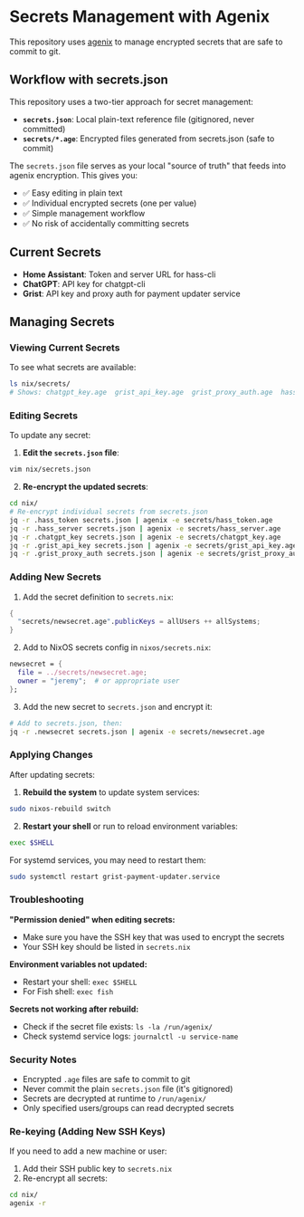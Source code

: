 # Secrets Management with Agenix

This repository uses [agenix](https://github.com/ryantm/agenix) to manage encrypted secrets that are safe to commit to git.

## Workflow with secrets.json

This repository uses a two-tier approach for secret management:

- **`secrets.json`**: Local plain-text reference file (gitignored, never committed)
- **`secrets/*.age`**: Encrypted files generated from secrets.json (safe to commit)

The `secrets.json` file serves as your local "source of truth" that feeds into agenix encryption. This gives you:
- ✅ Easy editing in plain text  
- ✅ Individual encrypted secrets (one per value)
- ✅ Simple management workflow
- ✅ No risk of accidentally committing secrets

## Current Secrets

- **Home Assistant**: Token and server URL for hass-cli
- **ChatGPT**: API key for chatgpt-cli
- **Grist**: API key and proxy auth for payment updater service

## Managing Secrets

### Viewing Current Secrets

To see what secrets are available:
```bash
ls nix/secrets/
# Shows: chatgpt_key.age  grist_api_key.age  grist_proxy_auth.age  hass_server.age  hass_token.age
```

### Editing Secrets

To update any secret:

1. **Edit the `secrets.json` file**:
```bash
vim nix/secrets.json
```

2. **Re-encrypt the updated secrets**:
```bash
cd nix/
# Re-encrypt individual secrets from secrets.json
jq -r .hass_token secrets.json | agenix -e secrets/hass_token.age
jq -r .hass_server secrets.json | agenix -e secrets/hass_server.age
jq -r .chatgpt_key secrets.json | agenix -e secrets/chatgpt_key.age
jq -r .grist_api_key secrets.json | agenix -e secrets/grist_api_key.age
jq -r .grist_proxy_auth secrets.json | agenix -e secrets/grist_proxy_auth.age
```

### Adding New Secrets

1. Add the secret definition to `secrets.nix`:
```nix
{
  "secrets/newsecret.age".publicKeys = allUsers ++ allSystems;
}
```

2. Add to NixOS secrets config in `nixos/secrets.nix`:
```nix
newsecret = {
  file = ../secrets/newsecret.age;
  owner = "jeremy";  # or appropriate user
};
```

3. Add the new secret to `secrets.json` and encrypt it:
```bash
# Add to secrets.json, then:
jq -r .newsecret secrets.json | agenix -e secrets/newsecret.age
```


### Applying Changes

After updating secrets:

1. **Rebuild the system** to update system services:
```bash
sudo nixos-rebuild switch
```

2. **Restart your shell** or run to reload environment variables:
```bash
exec $SHELL
```

For systemd services, you may need to restart them:
```bash
sudo systemctl restart grist-payment-updater.service
```

### Troubleshooting

**"Permission denied" when editing secrets:**
- Make sure you have the SSH key that was used to encrypt the secrets
- Your SSH key should be listed in `secrets.nix`

**Environment variables not updated:**
- Restart your shell: `exec $SHELL`
- For Fish shell: `exec fish`

**Secrets not working after rebuild:**
- Check if the secret file exists: `ls -la /run/agenix/`
- Check systemd service logs: `journalctl -u service-name`

### Security Notes

- Encrypted `.age` files are safe to commit to git
- Never commit the plain `secrets.json` file (it's gitignored)
- Secrets are decrypted at runtime to `/run/agenix/`
- Only specified users/groups can read decrypted secrets

### Re-keying (Adding New SSH Keys)

If you need to add a new machine or user:

1. Add their SSH public key to `secrets.nix`
2. Re-encrypt all secrets:
```bash
cd nix/
agenix -r
```